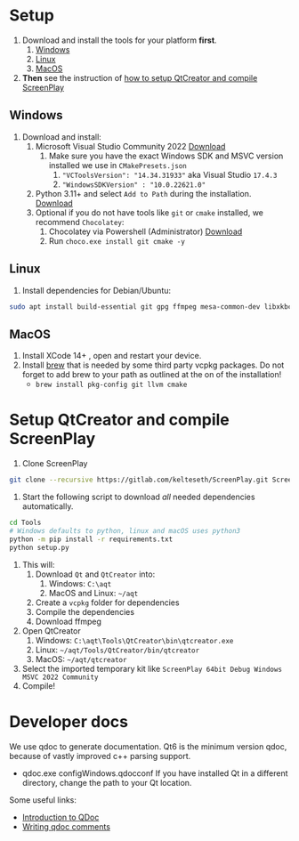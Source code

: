 # Setup
1. Download and install the tools for your platform __first__.
   1. [Windows](#windows)
   1. [Linux](#linux)
   1. [MacOS](#macos)
2. __Then__ see the instruction of [how to setup QtCreator and compile ScreenPlay](#setup-qtcreator-and-compile-screenplay)

## Windows
1. Download and install:
   1. Microsoft Visual Studio Community 2022 [Download](https://visualstudio.microsoft.com/de/vs/community/)
      1. Make sure you have the exact Windows SDK and MSVC version installed we use in `CMakePresets.json`
         1. `"VCToolsVersion": "14.34.31933"` aka Visual Studio `17.4.3`
         2. `"WindowsSDKVersion" : "10.0.22621.0"`  
   2. Python 3.11+ and select `Add to Path` during the installation. [Download](https://www.python.org/downloads/)
   3. Optional if you do not have tools like `git` or `cmake` installed, we recommend `Chocolatey`:
      1. Chocolatey via Powershell (Administrator) [Download](https://chocolatey.org/install)
      2. Run `choco.exe install git cmake -y`

## Linux
1. Install dependencies for Debian/Ubuntu:
``` bash
sudo apt install build-essential git gpg ffmpeg mesa-common-dev libxkbcommon-* libfontconfig curl zip unzip tar cmake pkg-config apt-transport-https ca-certificates gnupg software-properties-common wget software-properties-common python3 python3-pip  libgl1-mesa-dev lld ninja-build qml-module-qt-websockets qtwebengine5-* -y
```

## MacOS
1. Install XCode 14+ , open and restart your device.
1. Install [brew](https://brew.sh) that is needed by some third party vcpkg packages. Do not forget to add brew to your path as outlined at the on of the installation!
    - `brew install pkg-config git llvm cmake`

# Setup QtCreator and compile ScreenPlay
1. Clone ScreenPlay
``` bash
git clone --recursive https://gitlab.com/kelteseth/ScreenPlay.git ScreenPlay/ScreenPlay
```
1. Start the following script to download _all_ needed dependencies automatically. 
``` bash
cd Tools
# Windows defaults to python, linux and macOS uses python3
python -m pip install -r requirements.txt
python setup.py
```
1. This will:
   1. Download `Qt` and `QtCreator` into:
      1. Windows: `C:\aqt`
      2. MacOS and Linux: `~/aqt`
   2. Create a `vcpkg` folder for dependencies
   3. Compile the dependencies
   4. Download ffmpeg
1. Open QtCreator
      1. Windows: `C:\aqt\Tools\QtCreator\bin\qtcreator.exe`
      2. Linux: `~/aqt/Tools/QtCreator/bin/qtcreator`
      3. MacOS: `~/aqt/qtcreator`
1. Select the imported temporary kit like `ScreenPlay 64bit Debug Windows MSVC 2022 Community`
2. Compile!

# Developer docs 
We use qdoc to generate documentation. Qt6 is the minimum version qdoc, because of vastly improved c++ parsing support. 
* qdoc.exe configWindows.qdocconf
If you have installed Qt in a different directory, change the path to your Qt location.

Some useful links:
* [Introduction to QDoc](https://doc.qt.io/qt-5/01-qdoc-manual.html)
* [Writing qdoc comments](https://doc.qt.io/qt-5/qdoc-guide-writing.html)

